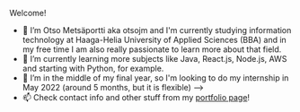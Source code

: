 Welcome!

- 👋 I’m Otso Metsäportti aka otsojm and I'm currently studying information technology at Haaga-Helia University of Applied Sciences (BBA) and 
      in my free time I am also really passionate to learn more about that field.
- 🌱 I’m currently learning more subjects like Java, React.js, Node.js, AWS and starting with Python, for example.
- 💞️ I’m in the middle of my final year, so I'm looking to do my internship in May 2022 (around 5 months, but it is flexible) -->
- 📫 Check contact info and other stuff from my [portfolio page](https://otsojm.github.io/otsojm-Portfolio/)!

<!---
otsojm/otsojm is a ✨ special ✨ repository because its `README.md` (this file) appears on your GitHub profile.
You can click the Preview link to take a look at your changes.
--->
